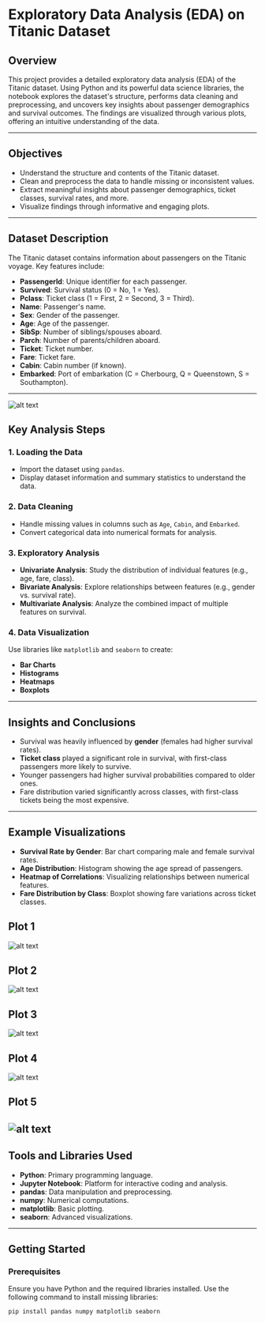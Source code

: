 # Exploratory Data Analysis (EDA) on Titanic Dataset

## Overview
This project provides a detailed exploratory data analysis (EDA) of the Titanic dataset. Using Python and its powerful data science libraries, the notebook explores the dataset's structure, performs data cleaning and preprocessing, and uncovers key insights about passenger demographics and survival outcomes. The findings are visualized through various plots, offering an intuitive understanding of the data.

---

## Objectives
- Understand the structure and contents of the Titanic dataset.
- Clean and preprocess the data to handle missing or inconsistent values.
- Extract meaningful insights about passenger demographics, ticket classes, survival rates, and more.
- Visualize findings through informative and engaging plots.

---

## Dataset Description
The Titanic dataset contains information about passengers on the Titanic voyage. Key features include:

- **PassengerId**: Unique identifier for each passenger.
- **Survived**: Survival status (0 = No, 1 = Yes).
- **Pclass**: Ticket class (1 = First, 2 = Second, 3 = Third).
- **Name**: Passenger's name.
- **Sex**: Gender of the passenger.
- **Age**: Age of the passenger.
- **SibSp**: Number of siblings/spouses aboard.
- **Parch**: Number of parents/children aboard.
- **Ticket**: Ticket number.
- **Fare**: Ticket fare.
- **Cabin**: Cabin number (if known).
- **Embarked**: Port of embarkation (C = Cherbourg, Q = Queenstown, S = Southampton).

---

![alt text](Images/image.png)
## Key Analysis Steps

### 1. Loading the Data
- Import the dataset using `pandas`.
- Display dataset information and summary statistics to understand the data.

### 2. Data Cleaning
- Handle missing values in columns such as `Age`, `Cabin`, and `Embarked`.
- Convert categorical data into numerical formats for analysis.

### 3. Exploratory Analysis
- **Univariate Analysis**: Study the distribution of individual features (e.g., age, fare, class).
- **Bivariate Analysis**: Explore relationships between features (e.g., gender vs. survival rate).
- **Multivariate Analysis**: Analyze the combined impact of multiple features on survival.

### 4. Data Visualization
Use libraries like `matplotlib` and `seaborn` to create:
- **Bar Charts**
- **Histograms**
- **Heatmaps**
- **Boxplots**

---

## Insights and Conclusions
- Survival was heavily influenced by **gender** (females had higher survival rates).
- **Ticket class** played a significant role in survival, with first-class passengers more likely to survive.
- Younger passengers had higher survival probabilities compared to older ones.
- Fare distribution varied significantly across classes, with first-class tickets being the most expensive.

---

## Example Visualizations
- **Survival Rate by Gender**: Bar chart comparing male and female survival rates.
- **Age Distribution**: Histogram showing the age spread of passengers.
- **Heatmap of Correlations**: Visualizing relationships between numerical features.
- **Fare Distribution by Class**: Boxplot showing fare variations across ticket classes.

## Plot 1

![alt text](Images/output.png)

## Plot 2
![alt text](Images/3.png)

## Plot 3

![alt text](Images/6.png)

## Plot 4
![alt text](Images/4.png)

## Plot 5
![alt text](Images/5.png)
---

## Tools and Libraries Used
- **Python**: Primary programming language.
- **Jupyter Notebook**: Platform for interactive coding and analysis.
- **pandas**: Data manipulation and preprocessing.
- **numpy**: Numerical computations.
- **matplotlib**: Basic plotting.
- **seaborn**: Advanced visualizations.

---

## Getting Started

### Prerequisites
Ensure you have Python and the required libraries installed. Use the following command to install missing libraries:
```bash
pip install pandas numpy matplotlib seaborn


